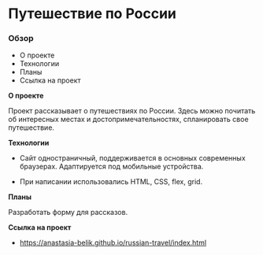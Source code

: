 # Путешествие по России

### Oбзор
* О проекте
* Технологии
* Планы
* Ссылка на проект

**О проекте**

Проект рассказывает о путешествиях по России. Здесь можно почитать об интересных местах и достопримечательностях, спланировать свое путешествие.

**Технологии**

* Сайт одностраничный, поддерживается в основных современных браузерах. Адаптируется под мобильные устройства.

* При написании использовались HTML, CSS, flex, grid.

**Планы**

Разработать форму для рассказов.

**Ссылка на проект**
* https://anastasia-belik.github.io/russian-travel/index.html 